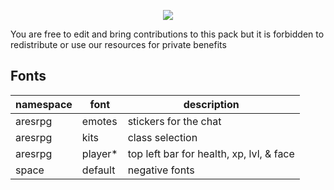 <p align=center>
  <img src="https://i.imgur.com/jEg49WW.jpg"/>
</p>

You are free to edit and bring contributions to this pack but it is forbidden to redistribute or use our resources for private benefits

## Fonts

| namespace | font    | description                              |
| --------- | ------- | ---------------------------------------- |
| aresrpg   | emotes  | stickers for the chat                    |
| aresrpg   | kits    | class selection                          |
| aresrpg   | player* | top left bar for health, xp, lvl, & face |
| space     | default | negative fonts                           |